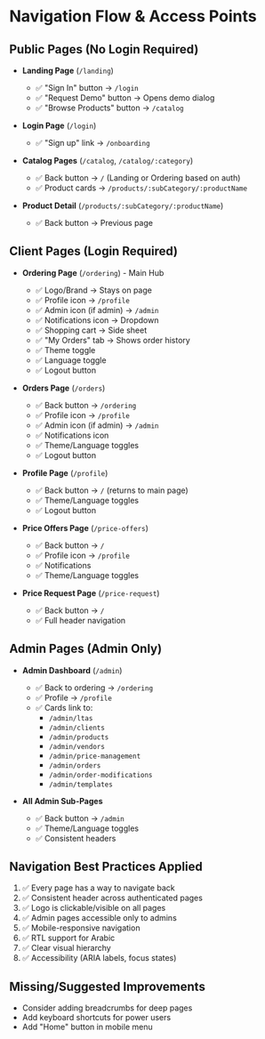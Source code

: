 
# Navigation Flow & Access Points

## Public Pages (No Login Required)
- **Landing Page** (`/landing`)
  - ✅ "Sign In" button → `/login`
  - ✅ "Request Demo" button → Opens demo dialog
  - ✅ "Browse Products" button → `/catalog`

- **Login Page** (`/login`)
  - ✅ "Sign up" link → `/onboarding`

- **Catalog Pages** (`/catalog`, `/catalog/:category`)
  - ✅ Back button → `/` (Landing or Ordering based on auth)
  - ✅ Product cards → `/products/:subCategory/:productName`

- **Product Detail** (`/products/:subCategory/:productName`)
  - ✅ Back button → Previous page

## Client Pages (Login Required)
- **Ordering Page** (`/ordering`) - Main Hub
  - ✅ Logo/Brand → Stays on page
  - ✅ Profile icon → `/profile`
  - ✅ Admin icon (if admin) → `/admin`
  - ✅ Notifications icon → Dropdown
  - ✅ Shopping cart → Side sheet
  - ✅ "My Orders" tab → Shows order history
  - ✅ Theme toggle
  - ✅ Language toggle
  - ✅ Logout button

- **Orders Page** (`/orders`)
  - ✅ Back button → `/ordering`
  - ✅ Profile icon → `/profile`
  - ✅ Admin icon (if admin) → `/admin`
  - ✅ Notifications icon
  - ✅ Theme/Language toggles
  - ✅ Logout button

- **Profile Page** (`/profile`)
  - ✅ Back button → `/` (returns to main page)
  - ✅ Theme/Language toggles
  - ✅ Logout button

- **Price Offers Page** (`/price-offers`)
  - ✅ Back button → `/`
  - ✅ Profile icon → `/profile`
  - ✅ Notifications
  - ✅ Theme/Language toggles

- **Price Request Page** (`/price-request`)
  - ✅ Back button → `/`
  - ✅ Full header navigation

## Admin Pages (Admin Only)
- **Admin Dashboard** (`/admin`)
  - ✅ Back to ordering → `/ordering`
  - ✅ Profile → `/profile`
  - ✅ Cards link to:
    - `/admin/ltas`
    - `/admin/clients`
    - `/admin/products`
    - `/admin/vendors`
    - `/admin/price-management`
    - `/admin/orders`
    - `/admin/order-modifications`
    - `/admin/templates`

- **All Admin Sub-Pages**
  - ✅ Back button → `/admin`
  - ✅ Theme/Language toggles
  - ✅ Consistent headers

## Navigation Best Practices Applied
1. ✅ Every page has a way to navigate back
2. ✅ Consistent header across authenticated pages
3. ✅ Logo is clickable/visible on all pages
4. ✅ Admin pages accessible only to admins
5. ✅ Mobile-responsive navigation
6. ✅ RTL support for Arabic
7. ✅ Clear visual hierarchy
8. ✅ Accessibility (ARIA labels, focus states)

## Missing/Suggested Improvements
- Consider adding breadcrumbs for deep pages
- Add keyboard shortcuts for power users
- Add "Home" button in mobile menu
